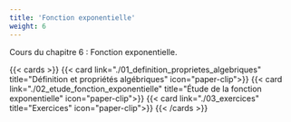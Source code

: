 ```yaml
---
title: 'Fonction exponentielle'
weight: 6
---
```

Cours du chapitre 6 : Fonction exponentielle.

{{< cards >}}
  {{< card link="./01_definition_proprietes_algebriques" title="Définition et propriétés algébriques" icon="paper-clip">}}
  {{< card link="./02_etude_fonction_exponentielle" title="Étude de la fonction exponentielle" icon="paper-clip">}}
  {{< card link="./03_exercices" title="Exercices" icon="paper-clip">}}
{{< /cards >}}
